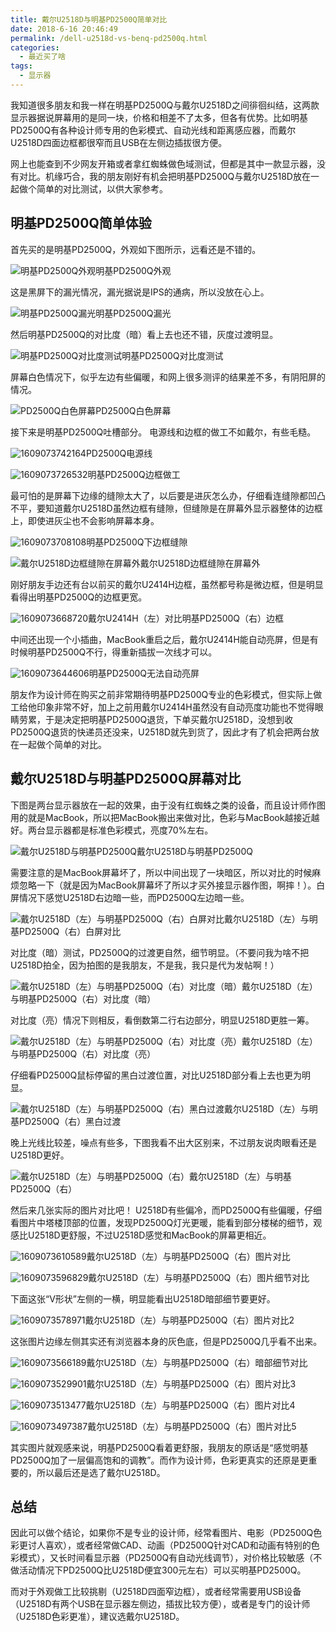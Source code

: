 ```yaml
---
title: 戴尔U2518D与明基PD2500Q简单对比
date: 2018-6-16 20:46:49
permalink: /dell-u2518d-vs-benq-pd2500q.html
categories:
  - 最近买了啥
tags:
  - 显示器
---
```


我知道很多朋友和我一样在明基PD2500Q与戴尔U2518D之间徘徊纠结，这两款显示器据说屏幕用的是同一块，价格和相差不了太多，但各有优势。比如明基PD2500Q有各种设计师专用的色彩模式、自动光线和距离感应器，而戴尔U2518D四面边框都很窄而且USB在左侧边插拔很方便。

网上也能查到不少网友开箱或者拿红蜘蛛做色域测试，但都是其中一款显示器，没有对比。机缘巧合，我的朋友刚好有机会把明基PD2500Q与戴尔U2518D放在一起做个简单的对比测试，以供大家参考。<!-- more -->

## 明基PD2500Q简单体验

首先买的是明基PD2500Q，外观如下图所示，远看还是不错的。

![明基PD2500Q外观](http://pic.ftium4.com/5089-a2906a5547d45365.jpeg)明基PD2500Q外观

这是黑屏下的漏光情况，漏光据说是IPS的通病，所以没放在心上。

![明基PD2500Q漏光](http://pic.ftium4.com/5089-315278ff2454685d.png)明基PD2500Q漏光

然后明基PD2500Q的对比度（暗）看上去也还不错，灰度过渡明显。

![明基PD2500Q对比度测试](http://pic.ftium4.com/5089-b32e68a67a241e00.png)明基PD2500Q对比度测试

屏幕白色情况下，似乎左边有些偏暖，和网上很多测评的结果差不多，有阴阳屏的情况。

![PD2500Q白色屏幕](http://pic.ftium4.com/5089-6a80c3a18cbdc49c.jpeg)PD2500Q白色屏幕

接下来是明基PD2500Q吐槽部分。
电源线和边框的做工不如戴尔，有些毛糙。

![1609073742164](http://pic.ftium4.com/1609073742164.png)PD2500Q电源线

![1609073726532](http://pic.ftium4.com/1609073726532.png)明基PD2500Q边框做工

最可怕的是屏幕下边缘的缝隙太大了，以后要是进灰怎么办，仔细看连缝隙都凹凸不平，要知道戴尔U2518D虽然边框有缝隙，但缝隙是在屏幕外显示器整体的边框上，即使进灰尘也不会影响屏幕本身。

![1609073708108](http://pic.ftium4.com/1609073708108.png)明基PD2500Q下边框缝隙

![戴尔U2518D边框缝隙在屏幕外](http://pic.ftium4.com/5089-adf3950e1c7db069.png)戴尔U2518D边框缝隙在屏幕外

刚好朋友手边还有台以前买的戴尔U2414H边框，虽然都号称是微边框，但是明显看得出明基PD2500Q的边框更宽。

![1609073668720](http://pic.ftium4.com/1609073668720.png)戴尔U2414H（左）对比明基PD2500Q（右）边框

中间还出现一个小插曲，MacBook重启之后，戴尔U2414H能自动亮屏，但是有时候明基PD2500Q不行，得重新插拔一次线才可以。

![1609073644606](http://pic.ftium4.com/1609073644606.png)明基PD2500Q无法自动亮屏

朋友作为设计师在购买之前非常期待明基PD2500Q专业的色彩模式，但实际上做工给他印象非常不好，加上之前用戴尔U2414H虽然没有自动亮度功能也不觉得眼睛劳累，于是决定把明基PD2500Q退货，下单买戴尔U2518D，没想到收PD2500Q退货的快递员还没来，U2518D就先到货了，因此才有了机会把两台放在一起做个简单的对比。

## 戴尔U2518D与明基PD2500Q屏幕对比

下图是两台显示器放在一起的效果，由于没有红蜘蛛之类的设备，而且设计师作图用的就是MacBook，所以把MacBook搬出来做对比，色彩与MacBook越接近越好。两台显示器都是标准色彩模式，亮度70%左右。

![戴尔U2518D与明基PD2500Q](http://pic.ftium4.com/5089-ba345df4535736ed.png)戴尔U2518D与明基PD2500Q

需要注意的是MacBook屏幕坏了，所以中间出现了一块暗区，所以对比的时候麻烦忽略一下（就是因为MacBook屏幕坏了所以才买外接显示器作图，啊摔！）。白屏情况下感觉U2518D右边暗一些，而PD2500Q左边暗一些。

![戴尔U2518D（左）与明基PD2500Q（右）白屏对比](http://pic.ftium4.com/5089-81485a8ea2119278.jpeg)戴尔U2518D（左）与明基PD2500Q（右）白屏对比

对比度（暗）测试，PD2500Q的过渡更自然，细节明显。（不要问我为啥不把U2518D拍全，因为拍图的是我朋友，不是我，我只是代为发帖啊！）

![戴尔U2518D（左）与明基PD2500Q（右）对比度（暗）](http://pic.ftium4.com/5089-6dde531ac354b4af.jpeg)戴尔U2518D（左）与明基PD2500Q（右）对比度（暗）

对比度（亮）情况下则相反，看倒数第二行右边部分，明显U2518D更胜一筹。

![戴尔U2518D（左）与明基PD2500Q（右）对比度（亮）](http://www.ftium4.com/wp-content/uploads/5089-fe693b2d39bed57a.jpeg)戴尔U2518D（左）与明基PD2500Q（右）对比度（亮）

仔细看PD2500Q鼠标停留的黑白过渡位置，对比U2518D部分看上去也更为明显。

![戴尔U2518D（左）与明基PD2500Q（右）黑白过渡](http://pic.ftium4.com/5089-c61e8b057ddeb718.jpeg)戴尔U2518D（左）与明基PD2500Q（右）黑白过渡

晚上光线比较差，噪点有些多，下图我看不出大区别来，不过朋友说肉眼看还是U2518D更好。

![戴尔U2518D（左）与明基PD2500Q（右）](http://pic.ftium4.com/5089-11ad80d96e289f2c.jpeg)戴尔U2518D（左）与明基PD2500Q（右）

然后来几张实际的图片对比吧！
U2518D有些偏冷，而PD2500Q有些偏暖，仔细看图片中塔楼顶部的位置，发现PD2500Q灯光更暖，能看到部分楼梯的细节，观感比U2518D更舒服，不过U2518D感觉和MacBook的屏幕更相近。

![1609073610589](http://pic.ftium4.com/1609073610589.png)戴尔U2518D（左）与明基PD2500Q（右）图片对比

![1609073596829](http://pic.ftium4.com/1609073596829.png)戴尔U2518D（左）与明基PD2500Q（右）图片细节对比

下面这张“V形状”左侧的一横，明显能看出U2518D暗部细节要更好。

![1609073578971](http://pic.ftium4.com/1609073578971.png)戴尔U2518D（左）与明基PD2500Q（右）图片对比2

这张图片边缘左侧其实还有浏览器本身的灰色底，但是PD2500Q几乎看不出来。

![1609073566189](http://pic.ftium4.com/1609073566189.png)戴尔U2518D（左）与明基PD2500Q（右）暗部细节对比

![1609073529901](http://pic.ftium4.com/1609073529901.png)戴尔U2518D（左）与明基PD2500Q（右）图片对比3

![1609073513477](http://pic.ftium4.com/1609073513477.png)戴尔U2518D（左）与明基PD2500Q（右）图片对比4

![1609073497387](http://pic.ftium4.com/1609073497387.png)戴尔U2518D（左）与明基PD2500Q（右）图片对比5

其实图片就观感来说，明基PD2500Q看着更舒服，我朋友的原话是“感觉明基PD2500Q加了一层偏高饱和的调教”。而作为设计师，色彩更真实的还原是更重要的，所以最后还是选了戴尔U2518D。

## 总结

因此可以做个结论，如果你不是专业的设计师，经常看图片、电影（PD2500Q色彩更讨人喜欢），或者经常做CAD、动画（PD2500Q针对CAD和动画有特别的色彩模式），又长时间看显示器（PD2500Q有自动光线调节），对价格比较敏感（不做活动情况下PD2500Q比U2518D便宜300元左右）可以买明基PD2500Q。

而对于外观做工比较挑剔（U2518D四面窄边框），或者经常需要用USB设备（U2518D有两个USB在显示器左侧边，插拔比较方便），或者是专门的设计师（U2518D色彩更准），建议选戴尔U2518D。